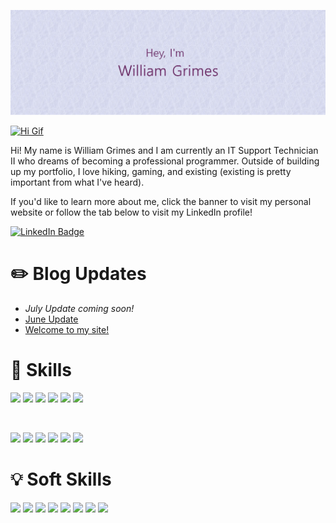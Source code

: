 [![William's Github Banner](./assets/github_read_me_header.png)](https://williamgrimes.me)

[![Hi Gif](https://media0.giphy.com/media/xT9IgG50Fb7Mi0prBC/giphy.gif?cid=ecf05e47m8p4ejxr4ip22r4mhw9p2ufa8ap06osxwb733no9&rid=giphy.gif&ct=g)](https://media0.giphy.com/media/xT9IgG50Fb7Mi0prBC/giphy.gif?cid=ecf05e47m8p4ejxr4ip22r4mhw9p2ufa8ap06osxwb733no9&rid=giphy.gif&ct=g)

Hi!  My name is William Grimes and I am currently an IT Support Technician II who dreams of becoming a professional programmer.  Outside of building up my portfolio, I love hiking, gaming, and existing (existing is pretty important from what I've heard).

If you'd like to learn more about me, click the banner to visit my personal website or follow the tab below to visit my LinkedIn profile!

[![LinkedIn Badge](https://img.shields.io/badge/LinkedIn-Profile-blue?logo=linkedin&logoColor=white&color=0D76A8)](https://www.linkedin.com/in/william-b-grimes/)

# :pencil2: Blog Updates
  * *July Update coming soon!*
  * [June Update](https://williamgrimes.me/june-update/)
  * [Welcome to my site!](https://williamgrimes.me/welcome-to-my-site/)

# :dart: Skills

![](https://img.shields.io/badge/Code-C%2B%2B-red?logo=cplusplus&logoColor=white)
![](https://img.shields.io/badge/Code-JavaScript-red?logo=JavaScript&logoColor=white)
![](https://img.shields.io/badge/Code-Python-red?logo=Python&logoColor=white)
![](https://img.shields.io/badge/Code-HTML5-red?logo=html5&logoColor=white)
![](https://img.shields.io/badge/Code-MySQL-red?logo=mysql&logoColor=white)
![](https://img.shields.io/badge/Code-MongoDB-red?logo=Mongodb&logoColor=white)

<br>

![](https://img.shields.io/badge/OS-Windows-blue?logo=windows&logoColor=white)
![](https://img.shields.io/badge/OS-Debian-blue?logo=debian&logoColor=white)
![](https://img.shields.io/badge/OS-RHEL-blue?logo=rhel&logoColor=white)
![](https://img.shields.io/badge/OS-SUSE-blue?logo=suse&logoColor=white)
![](https://img.shields.io/badge/Script-GNU%20Bash-blue?logo=gnubash&logoColor=white)
![](https://img.shields.io/badge/Script-Powershell-blue?logo=powershell&logoColor=white)

# :bulb: Soft Skills

![](https://img.shields.io/badge/SS-Communication-blueviolet)
![](https://img.shields.io/badge/SS-Patience-blueviolet)
![](https://img.shields.io/badge/SS-Time%20Management-blueviolet)
![](https://img.shields.io/badge/SS-Accountable-blueviolet)
![](https://img.shields.io/badge/SS-Motivated-blueviolet)
![](https://img.shields.io/badge/SS-Critical%20Thinking-blueviolet)
![](https://img.shields.io/badge/SS-Team%20Work-blueviolet)
![](https://img.shields.io/badge/SS-Adept-blueviolet)
